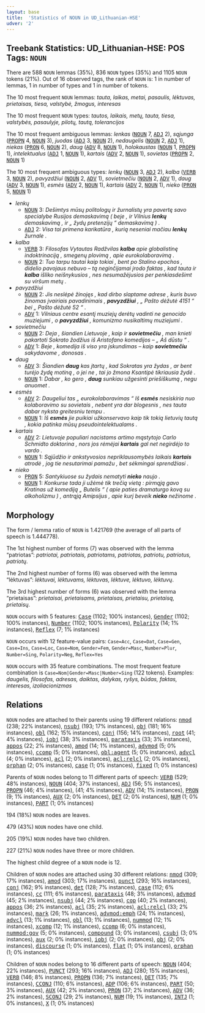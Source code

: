```yaml
---
layout: base
title:  'Statistics of NOUN in UD_Lithuanian-HSE'
udver: '2'
---
```


## Treebank Statistics: UD_Lithuanian-HSE: POS Tags: `NOUN`

There are 588 `NOUN` lemmas (35%), 836 `NOUN` types (35%) and 1105 `NOUN` tokens (21%).
Out of 16 observed tags, the rank of `NOUN` is: 1 in number of lemmas, 1 in number of types and 1 in number of tokens.

The 10 most frequent `NOUN` lemmas: <em>tauta, laikas, metai, pasaulis, lėktuvas, prietaisas, tiesa, valstybė, žmogus, interesas</em>

The 10 most frequent `NOUN` types:  <em>tautos, laikais, metų, tauta, tiesa, valstybės, pasaulyje, pilotų, tautą, tolerancijos</em>

The 10 most frequent ambiguous lemmas: <em>lenkas</em> (<tt><a href="lt_hse-pos-NOUN.html">NOUN</a></tt> 7, <tt><a href="lt_hse-pos-ADJ.html">ADJ</a></tt> 2), <em>sąjunga</em> (<tt><a href="lt_hse-pos-PROPN.html">PROPN</a></tt> 4, <tt><a href="lt_hse-pos-NOUN.html">NOUN</a></tt> 3), <em>juodas</em> (<tt><a href="lt_hse-pos-ADJ.html">ADJ</a></tt> 3, <tt><a href="lt_hse-pos-NOUN.html">NOUN</a></tt> 2), <em>nedaugelis</em> (<tt><a href="lt_hse-pos-NOUN.html">NOUN</a></tt> 2, <tt><a href="lt_hse-pos-ADJ.html">ADJ</a></tt> 1), <em>niekas</em> (<tt><a href="lt_hse-pos-PRON.html">PRON</a></tt> 6, <tt><a href="lt_hse-pos-NOUN.html">NOUN</a></tt> 2), <em>daug</em> (<tt><a href="lt_hse-pos-ADV.html">ADV</a></tt> 8, <tt><a href="lt_hse-pos-NOUN.html">NOUN</a></tt> 1), <em>holokaustas</em> (<tt><a href="lt_hse-pos-NOUN.html">NOUN</a></tt> 1, <tt><a href="lt_hse-pos-PROPN.html">PROPN</a></tt> 1), <em>intelektualus</em> (<tt><a href="lt_hse-pos-ADJ.html">ADJ</a></tt> 1, <tt><a href="lt_hse-pos-NOUN.html">NOUN</a></tt> 1), <em>kartais</em> (<tt><a href="lt_hse-pos-ADV.html">ADV</a></tt> 2, <tt><a href="lt_hse-pos-NOUN.html">NOUN</a></tt> 1), <em>sovietas</em> (<tt><a href="lt_hse-pos-PROPN.html">PROPN</a></tt> 2, <tt><a href="lt_hse-pos-NOUN.html">NOUN</a></tt> 1)

The 10 most frequent ambiguous types:  <em>lenkų</em> (<tt><a href="lt_hse-pos-NOUN.html">NOUN</a></tt> 3, <tt><a href="lt_hse-pos-ADJ.html">ADJ</a></tt> 2), <em>kalba</em> (<tt><a href="lt_hse-pos-VERB.html">VERB</a></tt> 3, <tt><a href="lt_hse-pos-NOUN.html">NOUN</a></tt> 2), <em>pavyzdžiui</em> (<tt><a href="lt_hse-pos-NOUN.html">NOUN</a></tt> 2, <tt><a href="lt_hse-pos-ADV.html">ADV</a></tt> 1), <em>sovietmečiu</em> (<tt><a href="lt_hse-pos-NOUN.html">NOUN</a></tt> 2, <tt><a href="lt_hse-pos-ADV.html">ADV</a></tt> 1), <em>daug</em> (<tt><a href="lt_hse-pos-ADV.html">ADV</a></tt> 3, <tt><a href="lt_hse-pos-NOUN.html">NOUN</a></tt> 1), <em>esmės</em> (<tt><a href="lt_hse-pos-ADV.html">ADV</a></tt> 2, <tt><a href="lt_hse-pos-NOUN.html">NOUN</a></tt> 1), <em>kartais</em> (<tt><a href="lt_hse-pos-ADV.html">ADV</a></tt> 2, <tt><a href="lt_hse-pos-NOUN.html">NOUN</a></tt> 1), <em>nieko</em> (<tt><a href="lt_hse-pos-PRON.html">PRON</a></tt> 5, <tt><a href="lt_hse-pos-NOUN.html">NOUN</a></tt> 1)


* <em>lenkų</em>
  * <tt><a href="lt_hse-pos-NOUN.html">NOUN</a></tt> 3: <em>Dešimtys mūsų politologų ir žurnalistų yra pavertę savo specialybe Rusijos demaskavimą ( beje , ir Vilnius <b>lenkų</b> demaskavimą , ir „ žydų pretenzijų “ demaskavimą ) .</em>
  * <tt><a href="lt_hse-pos-ADJ.html">ADJ</a></tt> 2: <em>Visa tai primena karikatūra , kurią neseniai mačiau <b>lenkų</b> žurnale .</em>
* <em>kalba</em>
  * <tt><a href="lt_hse-pos-VERB.html">VERB</a></tt> 3: <em>Filosofas Vytautas Radžvilas <b>kalba</b> apie globalistinę indoktrinaciją , smegenų plovimą , apie eurokolaboravimą .</em>
  * <tt><a href="lt_hse-pos-NOUN.html">NOUN</a></tt> 2: <em>Tuo tarpu tautai kaip tokiai , bent po Stalino epochos , didelio pavojaus nebuvo – tą neginčijamai įrodo faktas , kad tauta ir <b>kalba</b> išliko neišnykusios , nes nesumažėjusios per penkiasdešimt su viršum metų .</em>
* <em>pavyzdžiui</em>
  * <tt><a href="lt_hse-pos-NOUN.html">NOUN</a></tt> 2: <em>Jis neslėpė žinojęs , kad dirbo slaptame adrese , kuris buvo žinomas įvairiais pavadinimais , <b>pavyzdžiui</b> , „ Pašto dėžutė 4151 “ bei „ Pašto dėžutė 52 “ .</em>
  * <tt><a href="lt_hse-pos-ADV.html">ADV</a></tt> 1: <em>Vilniaus centre esantį muziejų derėtų vadinti ne genocido muziejumi , o <b>pavyzdžiui</b> , komunizmo nusikaltimų muziejumi .</em>
* <em>sovietmečiu</em>
  * <tt><a href="lt_hse-pos-NOUN.html">NOUN</a></tt> 2: <em>Deja , šiandien Lietuvoje , kaip ir <b>sovietmečiu</b> , man knieti pakartoti Sokrato žodžius iš Aristofano komedijos – „ Aš dūstu “ .</em>
  * <tt><a href="lt_hse-pos-ADV.html">ADV</a></tt> 1: <em>Beje , komedija iš viso yra įskundimas – kaip <b>sovietmečiu</b> sakydavome , donosas .</em>
* <em>daug</em>
  * <tt><a href="lt_hse-pos-ADV.html">ADV</a></tt> 3: <em>Šiandien <b>daug</b> kas įtartų , kad Sokratas yra žydas , ar bent turėjo žydę motiną , o jei ne , tai jo žmona Ksantipė tikriausia žydė .</em>
  * <tt><a href="lt_hse-pos-NOUN.html">NOUN</a></tt> 1: <em>Dabar , ko gero , <b>daug</b> sunkiau užgesinti priešiškumą , negu anuomet .</em>
* <em>esmės</em>
  * <tt><a href="lt_hse-pos-ADV.html">ADV</a></tt> 2: <em>Daugeliui tas „ eurokolaboravimas “ Iš <b>esmės</b> nesiskiria nuo kolaboravimo su sovietais , nebent yra dar blogesnis , nes tauta dabar nyksta greitesniu tempu .</em>
  * <tt><a href="lt_hse-pos-NOUN.html">NOUN</a></tt> 1: <em>Iš <b>esmės</b> jie puikiai užkonservavo kaip tik tokią lietuvių tautą , kokia patinka mūsų pseudointelektualams .</em>
* <em>kartais</em>
  * <tt><a href="lt_hse-pos-ADV.html">ADV</a></tt> 2: <em>Lietuvoje populiari nacistams artimo mąstytojo Carlo Schmidto doktorina , nors jos rėmėjai <b>kartais</b> gal net negirdėjo to vardo .</em>
  * <tt><a href="lt_hse-pos-NOUN.html">NOUN</a></tt> 1: <em>Sąjūdžio ir ankstyvosios nepriklausomybės laikais <b>kartais</b> atrodė , jog tie nesutarimai pamažu , bet sėkmingai sprendžiasi .</em>
* <em>nieko</em>
  * <tt><a href="lt_hse-pos-PRON.html">PRON</a></tt> 5: <em>Santykiuose su žydais nematyti <b>nieko</b> naujo .</em>
  * <tt><a href="lt_hse-pos-NOUN.html">NOUN</a></tt> 1: <em>Konkurse tada ji užėmė tik trečią vietą : pirmąją gavo Kratinas už komediją „ Butelis “ ( apie paties dramaturgo kovą su alkoholizmu ) , antrąją Amipsijus , apie kurį beveik <b>nieko</b> nežinome .</em>

## Morphology

The form / lemma ratio of `NOUN` is 1.421769 (the average of all parts of speech is 1.444778).

The 1st highest number of forms (7) was observed with the lemma “patriotas”: <em>patriotai, patriotais, patriotams, patriotas, patriotu, patriotus, patriotų</em>.

The 2nd highest number of forms (6) was observed with the lemma “lėktuvas”: <em>lėktuvai, lėktuvams, lėktuvas, lėktuve, lėktuvo, lėktuvų</em>.

The 3rd highest number of forms (6) was observed with the lemma “prietaisas”: <em>prietaisai, prietaisams, prietaisas, prietaisu, prietaisą, prietaisų</em>.

`NOUN` occurs with 5 features: <tt><a href="lt_hse-feat-Case.html">Case</a></tt> (1102; 100% instances), <tt><a href="lt_hse-feat-Gender.html">Gender</a></tt> (1102; 100% instances), <tt><a href="lt_hse-feat-Number.html">Number</a></tt> (1102; 100% instances), <tt><a href="lt_hse-feat-Polarity.html">Polarity</a></tt> (14; 1% instances), <tt><a href="lt_hse-feat-Reflex.html">Reflex</a></tt> (7; 1% instances)

`NOUN` occurs with 12 feature-value pairs: `Case=Acc`, `Case=Dat`, `Case=Gen`, `Case=Ins`, `Case=Loc`, `Case=Nom`, `Gender=Fem`, `Gender=Masc`, `Number=Plur`, `Number=Sing`, `Polarity=Neg`, `Reflex=Yes`

`NOUN` occurs with 35 feature combinations.
The most frequent feature combination is `Case=Nom|Gender=Masc|Number=Sing` (122 tokens).
Examples: <em>daugelis, filosofas, adresas, daiktas, dalykas, ryšys, būdas, faktas, interesas, izoliacionizmas</em>


## Relations

`NOUN` nodes are attached to their parents using 19 different relations: <tt><a href="lt_hse-dep-nmod.html">nmod</a></tt> (238; 22% instances), <tt><a href="lt_hse-dep-nsubj.html">nsubj</a></tt> (193; 17% instances), <tt><a href="lt_hse-dep-obj.html">obj</a></tt> (181; 16% instances), <tt><a href="lt_hse-dep-obl.html">obl</a></tt> (162; 15% instances), <tt><a href="lt_hse-dep-conj.html">conj</a></tt> (156; 14% instances), <tt><a href="lt_hse-dep-root.html">root</a></tt> (41; 4% instances), <tt><a href="lt_hse-dep-iobj.html">iobj</a></tt> (38; 3% instances), <tt><a href="lt_hse-dep-parataxis.html">parataxis</a></tt> (33; 3% instances), <tt><a href="lt_hse-dep-appos.html">appos</a></tt> (22; 2% instances), <tt><a href="lt_hse-dep-amod.html">amod</a></tt> (14; 1% instances), <tt><a href="lt_hse-dep-advmod.html">advmod</a></tt> (5; 0% instances), <tt><a href="lt_hse-dep-ccomp.html">ccomp</a></tt> (5; 0% instances), <tt><a href="lt_hse-dep-obl-agent.html">obl:agent</a></tt> (5; 0% instances), <tt><a href="lt_hse-dep-advcl.html">advcl</a></tt> (4; 0% instances), <tt><a href="lt_hse-dep-acl.html">acl</a></tt> (2; 0% instances), <tt><a href="lt_hse-dep-acl-relcl.html">acl:relcl</a></tt> (2; 0% instances), <tt><a href="lt_hse-dep-orphan.html">orphan</a></tt> (2; 0% instances), <tt><a href="lt_hse-dep-case.html">case</a></tt> (1; 0% instances), <tt><a href="lt_hse-dep-fixed.html">fixed</a></tt> (1; 0% instances)

Parents of `NOUN` nodes belong to 11 different parts of speech: <tt><a href="lt_hse-pos-VERB.html">VERB</a></tt> (529; 48% instances), <tt><a href="lt_hse-pos-NOUN.html">NOUN</a></tt> (404; 37% instances), <tt><a href="lt_hse-pos-ADJ.html">ADJ</a></tt> (56; 5% instances), <tt><a href="lt_hse-pos-PROPN.html">PROPN</a></tt> (46; 4% instances),  (41; 4% instances), <tt><a href="lt_hse-pos-ADV.html">ADV</a></tt> (14; 1% instances), <tt><a href="lt_hse-pos-PRON.html">PRON</a></tt> (9; 1% instances), <tt><a href="lt_hse-pos-AUX.html">AUX</a></tt> (2; 0% instances), <tt><a href="lt_hse-pos-DET.html">DET</a></tt> (2; 0% instances), <tt><a href="lt_hse-pos-NUM.html">NUM</a></tt> (1; 0% instances), <tt><a href="lt_hse-pos-PART.html">PART</a></tt> (1; 0% instances)

194 (18%) `NOUN` nodes are leaves.

479 (43%) `NOUN` nodes have one child.

205 (19%) `NOUN` nodes have two children.

227 (21%) `NOUN` nodes have three or more children.

The highest child degree of a `NOUN` node is 12.

Children of `NOUN` nodes are attached using 30 different relations: <tt><a href="lt_hse-dep-nmod.html">nmod</a></tt> (309; 17% instances), <tt><a href="lt_hse-dep-amod.html">amod</a></tt> (303; 17% instances), <tt><a href="lt_hse-dep-punct.html">punct</a></tt> (293; 16% instances), <tt><a href="lt_hse-dep-conj.html">conj</a></tt> (162; 9% instances), <tt><a href="lt_hse-dep-det.html">det</a></tt> (128; 7% instances), <tt><a href="lt_hse-dep-case.html">case</a></tt> (112; 6% instances), <tt><a href="lt_hse-dep-cc.html">cc</a></tt> (111; 6% instances), <tt><a href="lt_hse-dep-parataxis.html">parataxis</a></tt> (48; 3% instances), <tt><a href="lt_hse-dep-advmod.html">advmod</a></tt> (45; 2% instances), <tt><a href="lt_hse-dep-nsubj.html">nsubj</a></tt> (44; 2% instances), <tt><a href="lt_hse-dep-cop.html">cop</a></tt> (40; 2% instances), <tt><a href="lt_hse-dep-appos.html">appos</a></tt> (36; 2% instances), <tt><a href="lt_hse-dep-acl.html">acl</a></tt> (35; 2% instances), <tt><a href="lt_hse-dep-acl-relcl.html">acl:relcl</a></tt> (33; 2% instances), <tt><a href="lt_hse-dep-mark.html">mark</a></tt> (26; 1% instances), <tt><a href="lt_hse-dep-advmod-emph.html">advmod:emph</a></tt> (24; 1% instances), <tt><a href="lt_hse-dep-advcl.html">advcl</a></tt> (13; 1% instances), <tt><a href="lt_hse-dep-obl.html">obl</a></tt> (13; 1% instances), <tt><a href="lt_hse-dep-nummod.html">nummod</a></tt> (12; 1% instances), <tt><a href="lt_hse-dep-xcomp.html">xcomp</a></tt> (12; 1% instances), <tt><a href="lt_hse-dep-ccomp.html">ccomp</a></tt> (6; 0% instances), <tt><a href="lt_hse-dep-nummod-gov.html">nummod:gov</a></tt> (5; 0% instances), <tt><a href="lt_hse-dep-compound.html">compound</a></tt> (3; 0% instances), <tt><a href="lt_hse-dep-csubj.html">csubj</a></tt> (3; 0% instances), <tt><a href="lt_hse-dep-aux.html">aux</a></tt> (2; 0% instances), <tt><a href="lt_hse-dep-iobj.html">iobj</a></tt> (2; 0% instances), <tt><a href="lt_hse-dep-obj.html">obj</a></tt> (2; 0% instances), <tt><a href="lt_hse-dep-discourse.html">discourse</a></tt> (1; 0% instances), <tt><a href="lt_hse-dep-flat.html">flat</a></tt> (1; 0% instances), <tt><a href="lt_hse-dep-orphan.html">orphan</a></tt> (1; 0% instances)

Children of `NOUN` nodes belong to 16 different parts of speech: <tt><a href="lt_hse-pos-NOUN.html">NOUN</a></tt> (404; 22% instances), <tt><a href="lt_hse-pos-PUNCT.html">PUNCT</a></tt> (293; 16% instances), <tt><a href="lt_hse-pos-ADJ.html">ADJ</a></tt> (280; 15% instances), <tt><a href="lt_hse-pos-VERB.html">VERB</a></tt> (146; 8% instances), <tt><a href="lt_hse-pos-PROPN.html">PROPN</a></tt> (136; 7% instances), <tt><a href="lt_hse-pos-DET.html">DET</a></tt> (135; 7% instances), <tt><a href="lt_hse-pos-CCONJ.html">CCONJ</a></tt> (110; 6% instances), <tt><a href="lt_hse-pos-ADP.html">ADP</a></tt> (106; 6% instances), <tt><a href="lt_hse-pos-PART.html">PART</a></tt> (50; 3% instances), <tt><a href="lt_hse-pos-AUX.html">AUX</a></tt> (42; 2% instances), <tt><a href="lt_hse-pos-PRON.html">PRON</a></tt> (37; 2% instances), <tt><a href="lt_hse-pos-ADV.html">ADV</a></tt> (36; 2% instances), <tt><a href="lt_hse-pos-SCONJ.html">SCONJ</a></tt> (29; 2% instances), <tt><a href="lt_hse-pos-NUM.html">NUM</a></tt> (19; 1% instances), <tt><a href="lt_hse-pos-INTJ.html">INTJ</a></tt> (1; 0% instances), <tt><a href="lt_hse-pos-X.html">X</a></tt> (1; 0% instances)


